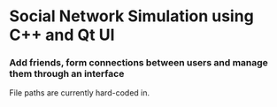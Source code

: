 # Social Network Simulation using C++ and Qt UI
### Add friends, form connections between users and manage them through an interface
File paths are currently hard-coded in.
